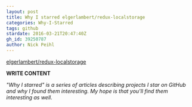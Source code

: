 ```yaml
---
layout: post
title: Why I starred elgerlambert/redux-localstorage
categories: Why-I-Starred
tags: github
stardate: 2016-03-21T20:47:40Z
gh_id: 39250787
author: Nick Peihl
---
```


[elgerlambert/redux-localstorage](star.repo.html_url)

**WRITE CONTENT**

*"Why I starred" is a series of articles describing projects I star on GitHub and why I found them interesting. My hope is that you'll find them interesting as well.*

